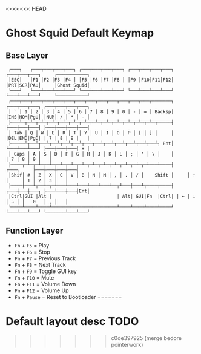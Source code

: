 <<<<<<< HEAD
# Ghost Squid Default Keymap

## Base Layer

```
 ┌───┐   ┌───┬───┬───┬───┐ ┌───┬───┬───┬───┐ ┌───┬───┬───┬───┐ ┌───┬───┬───┐     ┌───────────┐
 │ESC│   │F1 │F2 │F3 │F4 │ │F5 │F6 │F7 │F8 │ │F9 │F10│F11│F12│ │PRT│SCR│PAU│     │Ghost Squid│
 └───┘   └───┴───┴───┴───┘ └───┴───┴───┴───┘ └───┴───┴───┴───┘ └───┴───┴───┘     └───────────┘
 ┌───┬───┬───┬───┬───┬───┬───┬───┬───┬───┬───┬───┬───┬───────┐ ┌───┬───┬───┐ ┌───┬───┬───┬───┐
 │ ` │ 1 │ 2 │ 3 │ 4 │ 5 │ 6 │ 7 │ 8 │ 9 │ 0 │ - │ = │ Backsp│ │INS│HOM│PgU│ │NUM│ / │ * │ - │
 ├───┴─┬─┴─┬─┴─┬─┴─┬─┴─┬─┴─┬─┴─┬─┴─┬─┴─┬─┴─┬─┴─┬─┴─┬─┴─┬─────┤ ├───┼───┼───┤ ├───┼───┼───┼───┤
 │ Tab │ Q │ W │ E │ R │ T │ Y │ U │ I │ O │ P │ [ │ ] │     │ │DEL│END│PgD│ │ 7 │ 8 │ 9 │   │
 ├─────┴┬──┴┬──┴┬──┴┬──┴┬──┴┬──┴┬──┴┬──┴┬──┴┬──┴┬──┴┬──┴┐ Ent│ └───┴───┴───┘ ├───┼───┼───┤ + │
 │ Caps │ A │ S │ D │ F │ G │ H │ J │ K │ L │ ; │ ' │ \ │    │               │ 7 │ 8 │ 9 │   │
 ├────┬─┴─┬─┴─┬─┴─┬─┴─┬─┴─┬─┴─┬─┴─┬─┴─┬─┴─┬─┴─┬─┴─┬─┴───┴────┤     ┌───┐     ├───┼───┼───┼───┤
 │Shif│ # │ Z │ X │ C │ V │ B │ N │ M │ , │ . │ / │    Shift │     │ ↑ │     │ 1 │ 2 │ 3 │   │
 ├────┼───┴┬──┴─┬─┴───┴───┴───┴───┴───┴──┬┴───┼───┴┬────┬────┤ ┌───┼───┼───┐ ├───┴───┼───┤Ent│
 │Ctrl│GUI │Alt │                        │ Alt│ GUI│Fn  │Ctrl│ │ ← │ ↓ │ → │ │   0   │ , │   │
 └────┴────┴────┴────────────────────────┴────┴────┴────┴────┘ └───┴───┴───┘ └───────┴───┴───┘

```

## Function Layer

* `Fn` + `F5`  =  Play
* `Fn` + `F6`  =  Stop
* `Fn` + `F7`  =  Previous Track
* `Fn` + `F8`  =  Next Track
* `Fn` + `F9`  =  Toggle GUI key
* `Fn` + `F10` =  Mute
* `Fn` + `F11` =  Volume Down
* `Fn` + `F12` =  Volume Up
* `Fn` + `Pause` = Reset to Bootloader
=======
# Default layout desc TODO
>>>>>>> c0de397925 (merge bedore pointerwork)

